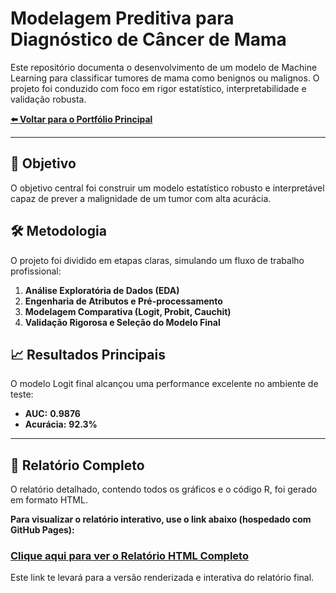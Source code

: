 # Modelagem Preditiva para Diagnóstico de Câncer de Mama

Este repositório documenta o desenvolvimento de um modelo de Machine Learning para classificar tumores de mama como benignos ou malignos. O projeto foi conduzido com foco em rigor estatístico, interpretabilidade e validação robusta.

**[⬅️ Voltar para o Portfólio Principal](../README.md)**

---

## 🎯 Objetivo
O objetivo central foi construir um modelo estatístico robusto e interpretável capaz de prever a malignidade de um tumor com alta acurácia.

## 🛠️ Metodologia
O projeto foi dividido em etapas claras, simulando um fluxo de trabalho profissional:
1.  **Análise Exploratória de Dados (EDA)**
2.  **Engenharia de Atributos e Pré-processamento**
3.  **Modelagem Comparativa (Logit, Probit, Cauchit)**
4.  **Validação Rigorosa e Seleção do Modelo Final**

## 📈 Resultados Principais
O modelo Logit final alcançou uma performance excelente no ambiente de teste:
- **AUC:** **0.9876**
- **Acurácia:** **92.3%**

---

## 📄 Relatório Completo

O relatório detalhado, contendo todos os gráficos e o código R, foi gerado em formato HTML.

**Para visualizar o relatório interativo, use o link abaixo (hospedado com GitHub Pages):**

### **[Clique aqui para ver o Relatório HTML Completo](https://aemilianus.github.io/Estudos/Projeto_Cancer_Mama/)**

Este link te levará para a versão renderizada e interativa do relatório final.
